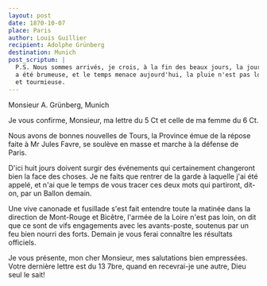 ```yaml
---
layout: post
date: 1870-10-07
place: Paris
author: Louis Guillier
recipient: Adolphe Grünberg
destination: Munich
post_scriptum: |
  P.S. Nous sommes arrivés, je crois, à la fin des beaux jours, la journée d'hier
  a été brumeuse, et le temps menace aujourd'hui, la pluie n'est pas loin, tampis
  et tourmieuse.
---
```


Monsieur A. Grünberg, Munich


Je vous confirme, Monsieur, ma lettre du 5 Ct et celle de ma femme du 6 Ct.

Nous avons de bonnes nouvelles de Tours, la Province émue de la répose faite
à Mr Jules Favre, se soulève en masse et marche à la défense de Paris.

D'ici huit jours doivent surgir des événements qui certainement changeront bien
la face des choses. Je ne faits que rentrer de la garde à laquelle j'ai été
appelé, et n'ai que le temps de vous tracer ces deux mots qui partiront,
dit-on, par un Ballon demain.

Une vive canonade et fusillade s'est fait entendre toute la matinée dans la
direction de Mont-Rouge et Bicêtre, l'armée de la Loire n'est pas loin, on dit
que ce sont de vifs engagements avec les avants-poste, soutenus par un feu bien
nourri des forts. Demain je vous ferai connaître les résultats officiels.

Je vous présente, mon cher Monsieur, mes salutations bien empressées. Votre
dernière lettre est du 13 7bre, quand en recevrai-je une autre, Dieu seul le
sait!
